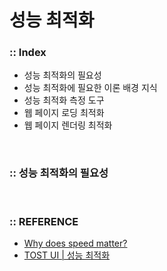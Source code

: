 # 성능 최적화
### :: Index
- 성능 최적화의 필요성
- 성능 최적화에 필요한 이론 배경 지식
- 성능 최적화 측정 도구
- 웹 페이지 로딩 최적화
- 웹 페이지 렌더링 최적화

<br />

### :: 성능 최적화의 필요성

<br />

### :: REFERENCE
- [Why does speed matter?](https://web.dev/why-speed-matters/)
- [TOST UI | 성능 최적화](https://ui.toast.com/fe-guide/ko_PERFORMANCE)
